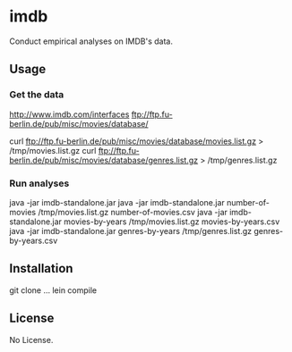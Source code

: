 # imdb

   Conduct empirical analyses on IMDB's data.

## Usage

### Get the data

   http://www.imdb.com/interfaces
   ftp://ftp.fu-berlin.de/pub/misc/movies/database/

   curl ftp://ftp.fu-berlin.de/pub/misc/movies/database/movies.list.gz > /tmp/movies.list.gz
   curl ftp://ftp.fu-berlin.de/pub/misc/movies/database/genres.list.gz > /tmp/genres.list.gz

### Run analyses

   java -jar imdb-standalone.jar 
   java -jar imdb-standalone.jar number-of-movies /tmp/movies.list.gz number-of-movies.csv
   java -jar imdb-standalone.jar movies-by-years /tmp/movies.list.gz movies-by-years.csv
   java -jar imdb-standalone.jar genres-by-years /tmp/genres.list.gz genres-by-years.csv

## Installation

   git clone ...
   lein compile

## License

   No License.
